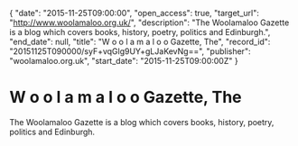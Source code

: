 {
  "date": "2015-11-25T09:00:00", 
  "open_access": true, 
  "target_url": "http://www.woolamaloo.org.uk/", 
  "description": "The Woolamaloo Gazette is a blog which covers books, history, poetry, politics and Edinburgh.", 
  "end_date": null, 
  "title": "W o o l a m a l o o Gazette, The", 
  "record_id": "20151125T090000/syF+vqGlg9UY+gLJaKevNg==", 
  "publisher": "woolamaloo.org.uk", 
  "start_date": "2015-11-25T09:00:00Z"
}

# W o o l a m a l o o Gazette, The

The Woolamaloo Gazette is a blog which covers books, history, poetry, politics and Edinburgh.